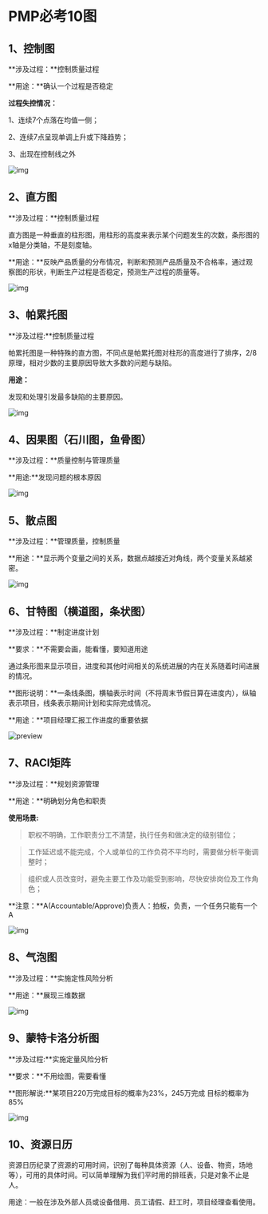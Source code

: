# PMP必考10图

## 1、控制图

**涉及过程：**控制质量过程

**用途：**确认一个过程是否稳定

**过程失控情况：**

1、连续7个点落在均值一侧；

2、连续7点呈现单调上升或下降趋势；

3、出现在控制线之外

![img](.\images\v2-89d1a17c356bddd3b2bdf40e0d4b52de_720w.jpg)

## 2、直方图

**涉及过程：**控制质量过程

直方图是一种垂直的柱形图，用柱形的高度来表示某个问题发生的次数，条形图的x轴是分类轴，不是刻度轴。

**用途：**反映产品质量的分布情况，判断和预测产品质量及不合格率，通过观察图的形状，判断生产过程是否稳定，预测生产过程的质量等。

![img](.\images\src=http%3A%2F%2Fimg-blog.csdnimg.cn%2Fimg_convert%2F9d3deae8e954a2c12e5c5bfce749cd6b.png&refer=http%3A%2F%2Fimg-blog.csdnimg.cn&app=2002&size=f9999,10000&q=a80&n=0&g=0n&fmt=auto)

## 3、帕累托图

**涉及过程:**控制质量过程

帕累托图是一种特殊的直方图，不同点是帕累托图对柱形的高度进行了排序，2/8原理，相对少数的主要原因导致大多数的问题与缺陷。

**用途：**

发现和处理引发最多缺陷的主要原因。

![img](.\images\v2-2074b75cf6cbef9aa31130865d1ffd9d_720w.jpg)

## 4、因果图（石川图，鱼骨图）

**涉及过程：**质量控制与管理质量

**用途:**发现问题的根本原因

![img](.\images\v2-4cea3892d30deaeb1f5847b029becc6d_720w.jpg)

## 5、散点图

**涉及过程：**管理质量，控制质量

**用途：**显示两个变量之间的关系，数据点越接近对角线，两个变量关系越紧密。

![img](.\images\v2-029f27a64a377b6d568e5029b8bf25d8_720w.jpg)

## 6、甘特图（横道图，条状图）

**涉及过程：**制定进度计划

**要求：**不需要会画，能看懂，要知道用途

通过条形图来显示项目，进度和其他时间相关的系统进展的内在关系随着时间进展的情况。

**图形说明：**一条线条图，横轴表示时间（不将周末节假日算在进度内），纵轴表示项目，线条表示期间计划和实际完成情况。

**用途：**项目经理汇报工作进度的重要依据

![preview](.\images\v2-079d771e7165b1c0266008584d70ad84_r.jpg)

## 7、RACI矩阵

**涉及过程：**规划资源管理

**用途：**明确划分角色和职责

**使用场景:**

> 职权不明确，工作职责分工不清楚，执行任务和做决定的级别错位；

> 工作延迟或不能完成，个人或单位的工作负荷不平均时，需要做分析平衡调整时；

> 组织或人员改变时，避免主要工作及功能受到影响，尽快安排岗位及工作角色；

**注意：**A(Accountable/Approve)负责人：拍板，负责，一个任务只能有一个A

![img](.\images\v2-be9f198d9e9c1b7a5cee1220398c99b4_720w.jpg)

## 8、气泡图

**涉及过程：**实施定性风险分析

**用途：**展现三维数据

![img](.\images\v2-1659297e104999550acdf579f51d40cf_720w.jpg)

## 9、蒙特卡洛分析图

**涉及过程:**实施定量风险分析

**要求：**不用绘图，需要看懂

**图形解说:**某项目220万完成目标的概率为23%，245万完成 目标的概率为85%

![img](.\images\v2-bdfcaa948c87d518d01485ba7cf4c3c6_720w.jpg)

## 10、资源日历

资源日历纪录了资源的可用时间，识别了每种具体资源（人、设备、物资，场地等），可用的具体时间。可以简单理解为我们平时用的排班表，只是对象不止是人。

用途：一般在涉及外部人员或设备借用、员工请假、赶工时，项目经理查看使用。